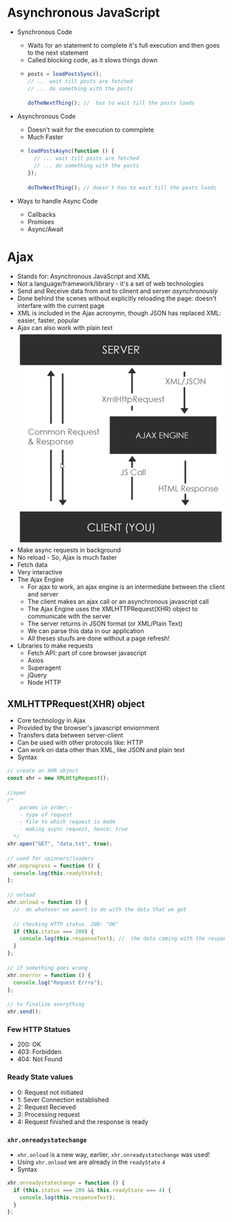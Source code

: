 # Asynchronous JavaScript

- Synchronous Code

  - Waits for an statement to complete it's full execution and then goes to the next statement
  - Called blocking code, as it slows things down
  - ```js
    posts = loadPostsSync();
    // ... wait till posts are fetched
    // ... do something with the posts

    doTheNextThing(); //  has to wait till the posts loads
    ```

- Asynchronous Code

  - Doesn't wait for the execution to commplete
  - Much Faster
  - ```js
    loadPostsAsync(function () {
      // ... wait till posts are fetched
      // ... do something with the posts
    });

    doTheNextThing(); // doesn't has to wait till the posts loads
    ```

- Ways to handle Async Code
  - Callbacks
  - Promises
  - Async/Await

# Ajax

- Stands for: Asynchronous JavaScript and XML
- Not a language/framework/library - it's a set of web technologies
- Send and Receive data from and to clinent and server _asynchronously_
- Done behind the scenes without explicitly reloading the page: doesn't interfare with the current page
- XML is included in the Ajax acronymn, though JSON has replaced XML: easier, faster, popular
- Ajax can also work with plain text
  ![Ajax Diagram](readme-assets/ajax-diagram.png)
- Make async requests in background
- No reload - So, Ajax is much faster
- Fetch data
- Very interactive
- The Ajax Engine
  - For ajax to work, an ajax engine is an intermediate between the client and server
  - The client makes an ajax call or an asynchronous javascript call
  - The Ajax Engine uses the XMLHTTPRequest(XHR) object to communicate with the server
  - The server returns in JSON format (or XML/Plain Text)
  - We can parse this data in our application
  - All theses stuufs are done without a page refresh!
- Libraries to make requests
  - Fetch API: part of core browser javascript
  - Axios
  - Superagent
  - jQuery
  - Node HTTP

## XMLHTTPRequest(XHR) object

- Core technology in Ajax
- Provided by the browser's javascript enviornment
- Transfers data between server-client
- Can be used with other protocols like: HTTP
- Can work on data other than XML, like JSON and plain text
- Syntax

```js
// create an XHR object
const xhr = new XMLHttpRequest();

//open
/*
    params in order:-
    - type of request
    - file to which request is made
    - making async request, hence: true
  */
xhr.open("GET", "data.txt", true);

// used for spinners/loaders
xhr.onprogress = function () {
  console.log(this.readyState);
};

// onload
xhr.onload = function () {
  //  do whatever we wannt to do with the data that we get

  // checking HTTP status. 200: "OK"
  if (this.status === 200) {
    console.log(this.responseText); //  the data coming with the response
  }
};

// if something goes wrong
xhr.onerror = function () {
  console.log("Request Errro");
};

// to finalize everything
xhr.send();
```

### Few HTTP Statues

- 200: OK
- 403: Forbidden
- 404: Not Found

### Ready State values

- 0: Request not initiated
- 1: Sever Connection established
- 2: Request Recieved
- 3: Processing request
- 4: Request finished and the response is ready

### `xhr.onreadystatechange`

- `xhr.onload` is a new way, earlier, `xhr.onreadystatechange` was used!
- Using `xhr.onload` we are already in the `readyState` `4`
- Syntax

```js
xhr.onreadystatechange = function () {
  if (this.status === 200 && this.readyState === 4) {
    console.log(this.responseText);
  }
};
```
